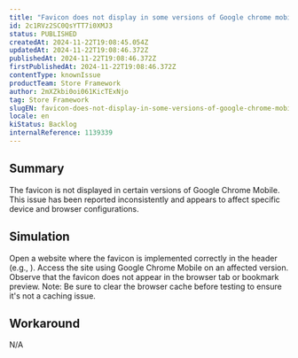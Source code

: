 ```yaml
---
title: "Favicon does not display in some versions of Google chrome mobile"
id: 2c1RVz2SC0QsYTT7i0XMJ3
status: PUBLISHED
createdAt: 2024-11-22T19:08:45.054Z
updatedAt: 2024-11-22T19:08:46.372Z
publishedAt: 2024-11-22T19:08:46.372Z
firstPublishedAt: 2024-11-22T19:08:46.372Z
contentType: knownIssue
productTeam: Store Framework
author: 2mXZkbi0oi061KicTExNjo
tag: Store Framework
slugEN: favicon-does-not-display-in-some-versions-of-google-chrome-mobile
locale: en
kiStatus: Backlog
internalReference: 1139339
---
```


## Summary


The favicon is not displayed in certain versions of Google Chrome Mobile. This issue has been reported inconsistently and appears to affect specific device and browser configurations.


##

## Simulation


Open a website where the favicon is implemented correctly in the header (e.g., ).
Access the site using Google Chrome Mobile on an affected version.
Observe that the favicon does not appear in the browser tab or bookmark preview.
Note: Be sure to clear the browser cache before testing to ensure it's not a caching issue.


##

## Workaround


N/A





